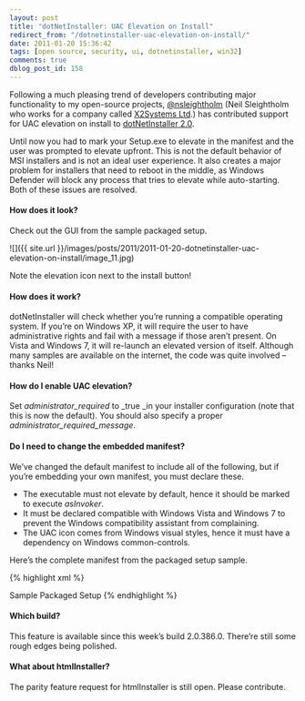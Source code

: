 ```yaml
---
layout: post
title: "dotNetInstaller: UAC Elevation on Install"
redirect_from: "/dotnetinstaller-uac-elevation-on-install/"
date: 2011-01-20 15:36:42
tags: [open source, security, ui, dotnetinstaller, win32]
comments: true
dblog_post_id: 158
---
```

Following a much pleasing trend of developers contributing major functionality to my open-source projects, [@nsleightholm](http://www.codeplex.com/site/users/view/nsleightholm) (Neil Sleightholm who works for a company called [X2Systems Ltd](http://www.x2systems.com).) has contributed support for UAC elevation on install to [dotNetInstaller 2.0](https://github.com/dblock/dotnetinstaller).

Until now you had to mark your Setup.exe to elevate in the manifest and the user was prompted to elevate upfront. This is not the default behavior of MSI installers and is not an ideal user experience. It also creates a major problem for installers that need to reboot in the middle, as Windows Defender will block any process that tries to elevate while auto-starting. Both of these issues are resolved.

#### How does it look?

Check out the GUI from the sample packaged setup.

![]({{ site.url }}/images/posts/2011/2011-01-20-dotnetinstaller-uac-elevation-on-install/image_11.jpg)

Note the elevation icon next to the install button!

#### How does it work?

dotNetInstaller will check whether you’re running a compatible operating system. If you’re on Windows XP, it will require the user to have administrative rights and fail with a message if those aren’t present. On Vista and Windows 7, it will re-launch an elevated version of itself. Although many samples are available on the internet, the code was quite involved – thanks Neil!

#### How do I enable UAC elevation?

Set _administrator_required_ to _true _in your installer configuration (note that this is now the default). You should also specify a proper _administrator_required_message_.

#### Do I need to change the embedded manifest?

We’ve changed the default manifest to include all of the following, but if you’re embedding your own manifest, you must declare these.

- The executable must not elevate by default, hence it should be marked to execute _asInvoker_.
- It must be declared compatible with Windows Vista and Windows 7 to prevent the Windows compatibility assistant from complaining.
- The UAC icon comes from Windows visual styles, hence it must have a dependency on Windows common-controls.

Here’s the complete manifest from the packaged setup sample.

{% highlight xml %}
<?xml version="1.0" encoding="UTF-8" standalone="yes"?>
<assembly xmlns="urn:schemas-microsoft-com:asm.v1" manifestVersion="1.0">
  <assemblyIdentity version="1.0.0.0" processorArchitecture="X86" name="Setup.exe" type="win32" />
  <description>Sample Packaged Setup</description>
  <trustInfo xmlns="urn:schemas-microsoft-com:asm.v3">
    <security>
      <requestedPrivileges>
        <requestedExecutionLevel level="asInvoker" uiAccess="false"/>
      </requestedPrivileges>
    </security>
  </trustInfo>
  <compatibility xmlns="urn:schemas-microsoft-com:compatibility.v1">
    <application>
      <!-- Windows Vista -->
      <supportedOS Id="{e2011457-1546-43c5-a5fe-008deee3d3f0}"/>
      <!-- Windows 7 -->
      <supportedOS Id="{35138b9a-5d96-4fbd-8e2d-a2440225f93a}"/>
    </application>
  </compatibility>
  <dependency>
    <dependentAssembly>
      <assemblyIdentity type="win32" name="Microsoft.Windows.Common-Controls" version="6.0.0.0"
       processorArchitecture="\*" publicKeyToken="6595b64144ccf1df" language="\*" />
    </dependentAssembly>
  </dependency>
</assembly>
{% endhighlight %}

#### Which build?

This feature is available since this week’s build 2.0.386.0. There’re still some rough edges being polished.

#### What about htmlInstaller?

The parity feature request for htmlInstaller is still open. Please contribute.
